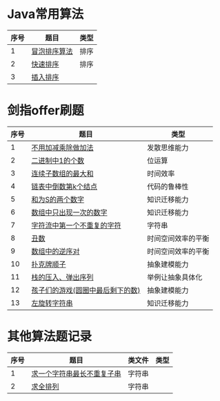 # Java常用算法

| 序号 | 题目 | 类型 |
| ------ | ------ | ------ | 
| 1 | [冒泡排序算法](src/main/java/com/cyg/suanfa/algorithm/BubbleSort.java) |  排序 |
| 2 | [快速排序](src/main/java/com/cyg/suanfa/algorithm/FastSort.java) |  排序 |
| 3 | [插入排序](src/main/java/com/cyg/suanfa/algorithm/InsertSort.java)
# 剑指offer刷题

| 序号 | 题目 | 类型 | 
| ------ | ------ | ------ |
| 1 | [不用加减乘除做加法](src/main/java/com/cyg/suanfa/algorithm/Add.java)| 发散思维能力 | 
| 2 | [二进制中1的个数](src/main/java/com/cyg/suanfa/algorithm/BinarySystem_1.java) | 位运算 |
| 3 | [连续子数组的最大和](src/main/java/com/cyg/suanfa/algorithm/FindGreatestSumOfSubArray.java) | 时间效率 |
| 4 | [链表中倒数第k个结点](src/main/java/com/cyg/suanfa/algorithm/FindGreatestSumOfSubArray.java)| 代码的鲁棒性 |
| 5 | [和为S的两个数字](src/main/java/com/cyg/suanfa/algorithm/FindNumbersWithSum.java) | 知识迁移能力 |
| 6 | [数组中只出现一次的数字](src/main/java/com/cyg/suanfa/algorithm/FindNumsAppearOnce.java) | 知识迁移能力 |
| 7 | [字符流中第一个不重复的字符](src/main/java/com/cyg/suanfa/algorithm/FirstAppearingOnce.java) | 字符串 |
| 8 | [丑数](src/main/java/com/cyg/suanfa/algorithm/GetUglyNumber_Solution.java)| 时间空间效率的平衡 |
| 9 | [数组中的逆序对](src/main/java/com/cyg/suanfa/algorithm/InversePairs.java)|  时间空间效率的平衡 |
| 10| [扑克牌顺子](src/main/java/com/cyg/suanfa/algorithm/IsContinuous.java)| 抽象建模能力 |
| 11| [栈的压入、弹出序列](src/main/java/com/cyg/suanfa/algorithm/IsPopOrder.java)| 举例让抽象具体化 |
| 12| [孩子们的游戏(圆圈中最后剩下的数)](src/main/java/com/cyg/suanfa/algorithm/LastRemaining_Solution.java) | 抽象建模能力 |
| 13| [左旋转字符串](src/main/java/com/cyg/suanfa/algorithm/LeftRotateString.java)| 知识迁移能力 |

# 其他算法题记录

| 序号 | 题目 | 类文件 | 类型 |
| ------ | ------ | ------ | ------ |
| 1 | [求一个字符串最长不重复子串](src/main/java/com/cyg/suanfa/algorithm/LongestNonRepeatingSubstring.java)| 字符串 |
| 2 | [求全排列](src/main/java/com/cyg/suanfa/algorithm/FullPermutation.java)| 字符串 | 
